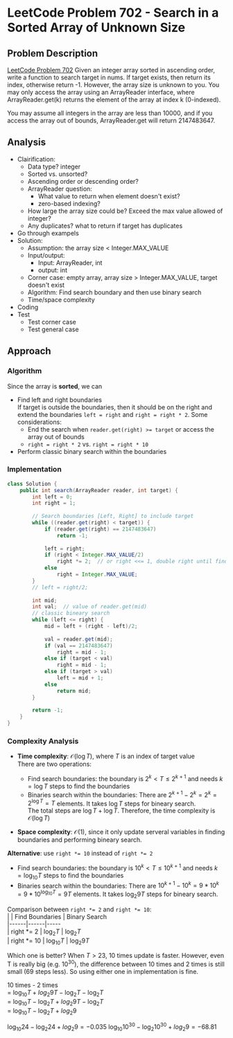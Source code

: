 # LeetCode Problem 702 - Search in a Sorted Array of Unknown Size

## Problem Description
[LeetCode Problem 702](https:leetcode.com/problems/search-in-a-sorted-array-of-unknown-size/) Given an integer array sorted in ascending order, write a function to search target in nums.  If target exists, then return its index, otherwise return -1. However, the array size is unknown to you. You may only access the array using an ArrayReader interface, where ArrayReader.get(k) returns the element of the array at index k (0-indexed).

You may assume all integers in the array are less than 10000, and if you access the array out of bounds, ArrayReader.get will return 2147483647.

## Analysis
* Clairification:
  - Data type? integer
  - Sorted vs. unsorted?
  - Ascending order or descending order?
  - ArrayReader question:
      - What value to return when element doesn't exist?
      - zero-based indexing?
  - How large the array size could be? Exceed the max value allowed of integer?
  - Any duplicates? what to return if target has duplicates
* Go through exampels
* Solution: 
  - Assumption: the array size < Integer.MAX_VALUE
  - Input/output: 
      - Input: ArrayReader, int
      - output: int
  - Corner case: empty array, array size > Integer.MAX_VALUE, target doesn't exist
  - Algorithm: Find search boundary and then use binary search
  - Time/space complexity
* Coding
* Test
  - Test corner case
  - Test general case


## Approach
### Algorithm
Since the array is **sorted**, we can 
* Find left and right boundaries  
If target is outside the boundaries, then it should be on the right and extend the boundaries `left = right` and `right = right * 2`. Some considerations:  
    - End the search when `reader.get(right) >= target` or access the array out of bounds
    - `right = right * 2` vs. `right = right * 10`
* Perform classic binary search within the boundaries  


### Implementation
```java
class Solution {
    public int search(ArrayReader reader, int target) {
        int left = 0;
        int right = 1;
        
        // Search boundaries [Left, Right] to include target
        while ((reader.get(right) < target)) {
            if (reader.get(right) == 2147483647)
                return -1;
            
            left = right;
            if (right < Integer.MAX_VALUE/2)   
                right *= 2;  // or right <<= 1, double right until finding the right boundary (i.e., right > target)
            else
                right = Integer.MAX_VALUE;
        }
        // left = right/2;
        
        int mid;
        int val;  // value of reader.get(mid)
        // classic bineary search
        while (left <= right) {
            mid = left + (right - left)/2;
            
            val = reader.get(mid);
            if (val == 2147483647)
                right = mid - 1;
            else if (target < val)
                right = mid - 1;
            else if (target > val)
                left = mid + 1;
            else 
                return mid;
        }
        
        return -1; 
    }
}
```
### Complexity Analysis
* **Time complexity**: $\mathcal{O}(\log T)$, where $T$ is an index of target value   
There are two operations:
  - Find search boundaries: the boundary is $2^k < T \leq 2^{k+1}$ and needs $k = \log T$ steps to find the boundaries 
  - Binaries search within the boundaries: There are $2^{k+1} - 2^k = 2^k = 2^{\log T} = T$ elements. It takes $\log T$ steps for bineary search.  
The total steps are $\log T + \log T$. Therefore, the time complexity is $\mathcal{O}(\log T)$  

* **Space complexity**: $\mathcal{O}(1)$, since it only update serveral variables in finding boundaries and performing bineary search. 

**Alternative**: use `right *= 10` instead of `right *= 2`  
- Find search boundaries: the boundary is $10^k < T \leq 10^{k+1}$ and needs $k = \log_{10} T$ steps to find the boundaries    
- Binaries search within the boundaries: There are $10^{k+1} - 10^k = 9*10^k = 9*10^{\log_{10} T} = 9T$ elements. It takes $\log_2 9T$ steps for bineary search.  

Comparison between `right *= 2` and `right *= 10`:  
|   | Find Boundaries  |  Binary Search  
|------|------|-----  
| right *= 2 | $\log_2 T$ | $\log_2 T$  
| right *= 10 | $\log_{10} T$ | $\log_2 9T$ 

Which one is better? When $T > 23$, 10 times update is faster. However, even T is really big (e.g. $10^{30}$), the  difference between 10 times and 2 times is still small (69 steps less). So using either one in implementation is fine.

10 times - 2 times   
= $\log_{10} T + log_2 9T - \log_2T - \log_2 T$  
= $\log_{10} T - \log_2T + log_2 9T - \log_2 T$  
= $\log_{10} T - \log_2T + log_2 9$

$\log_{10} 24 - \log_2 24 + log_2 9 = - 0.035$
$\log_{10} 10^{30} - \log_2 10^{30} + log_2 9 = - 68.81$

